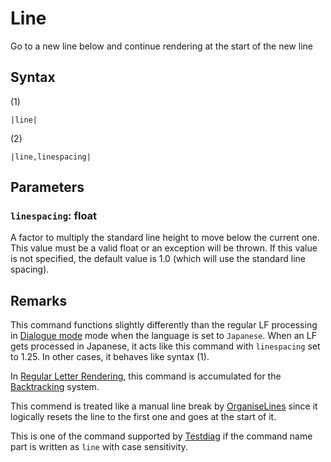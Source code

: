 # Line

Go to a new line below and continue rendering at the start of the new line

## Syntax

(1)

````
|line|
````

(2)

````
|line,linespacing|
````

## Parameters

### `linespacing`:  float

A factor to multiply the standard line height to move below the current one. This value must be a valid float or an exception will be thrown. If this value is not specified, the default value is 1.0 (which will use the standard line spacing).

## Remarks

This command functions slightly differently than the regular LF processing in [Dialogue mode](../../Dialogue%20mode.md) mode when the language is set to `Japanese`. When an LF gets processed in Japanese, it acts like this command with `linespacing` set to 1.25. In other cases, it behaves like syntax (1).

In [Regular Letter Rendering](../../Letter%20Rendering%20Methods/Regular%20Letter%20Rendering.md), this command is accumulated for the [Backtracking](../../Related%20Systems/Backtracking.md) system.

This commend is treated like a manual line break by [OrganiseLines](../../Related%20Systems/Automatic%20Line%20Breaks/OrganiseLines.md) since it logically resets the line to the first one and goes at the start of it.

This is one of the command supported by [Testdiag](Testdiag.md) if the command name part is written as `line` with case sensitivity.

